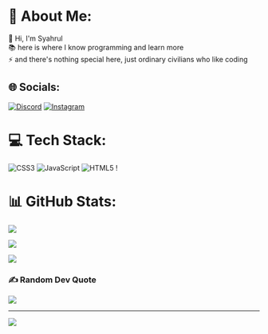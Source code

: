 # 💫 About Me:

🙌 Hi, I'm Syahrul<br>📚 here is where I know programming and learn more<br>⚡ and there's nothing special here, just ordinary civilians who like coding<br>

## 🌐 Socials:

[![Discord](https://img.shields.io/badge/Discord-%237289DA.svg?logo=discord&logoColor=white)](htttps://discord.gg/Clown#2826.) [![Instagram](https://img.shields.io/badge/Instagram-%23E4405F.svg?logo=Instagram&logoColor=white)](https://instagram.com/https://www.instagram.com/syahrulgh_/) 

# 💻 Tech Stack:

![CSS3](https://img.shields.io/badge/css3-%231572B6.svg?style=flat&logo=css3&logoColor=white) ![JavaScript](https://img.shields.io/badge/javascript-%23323330.svg?style=flat&logo=javascript&logoColor=%23F7DF1E) ![HTML5](https://img.shields.io/badge/html5-%23E34F26.svg?style=flat&logo=html5&logoColor=white) !
# 📊 GitHub Stats:

![](https://github-readme-stats.vercel.app/api?username=GhofarSyahrul&theme=monokai&hide_border=false&include_all_commits=false&count_private=false)<br/>

![](https://github-readme-streak-stats.herokuapp.com/?user=GhofarSyahrul&theme=monokai&hide_border=false)<br/>

![](https://github-readme-stats.vercel.app/api/top-langs/?username=GhofarSyahrul&theme=monokai&hide_border=false&include_all_commits=false&count_private=false&layout=compact)

### ✍️ Random Dev Quote

![](https://quotes-github-readme.vercel.app/api?type=horizontal&theme=gruvbox)

---

[![](https://visitcount.itsvg.in/api?id=GhofarSyahrul&icon=2&color=0)](https://visitcount.itsvg.in)

<!-- Proudly created with GPRM ( https://gprm.itsvg.in ) -->

